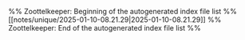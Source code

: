 %% Zoottelkeeper: Beginning of the autogenerated index file list  %%
 [[notes/unique/2025-01-10-08.21.29|2025-01-10-08.21.29]]
%% Zoottelkeeper: End of the autogenerated index file list  %%
